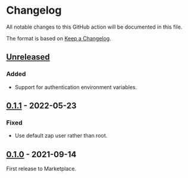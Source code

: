 # Changelog

All notable changes to this GitHub action will be documented in this file.

The format is based on [Keep a Changelog](https://keepachangelog.com/en/1.0.0/).

## [Unreleased]

### Added
- Support for authentication environment variables.

## [0.1.1] - 2022-05-23

### Fixed
- Use default zap user rather than root.

## [0.1.0] - 2021-09-14

First release to Marketplace.

[Unreleased]: https://github.com/zaproxy/action-api-scan/compare/v0.1.1...HEAD
[0.1.1]: https://github.com/zaproxy/action-api-scan/compare/v0.1.0...v0.1.1
[0.1.0]: https://github.com/zaproxy/action-api-scan/compare/12a34c296c603f7505336a7fc750363fa978d93e...v0.1.0
